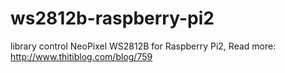 # ws2812b-raspberry-pi2
library control NeoPixel WS2812B for Raspberry Pi2, Read more: http://www.thitiblog.com/blog/759
